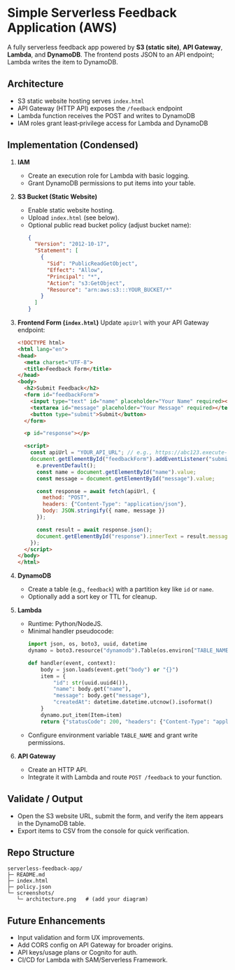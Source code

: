 # Simple Serverless Feedback Application (AWS)

A fully serverless feedback app powered by **S3 (static site)**, **API Gateway**, **Lambda**, and **DynamoDB**. The frontend posts JSON to an API endpoint; Lambda writes the item to DynamoDB.

## Architecture
- S3 static website hosting serves `index.html`
- API Gateway (HTTP API) exposes the `/feedback` endpoint
- Lambda function receives the POST and writes to DynamoDB
- IAM roles grant least‑privilege access for Lambda and DynamoDB

## Implementation (Condensed)
1. **IAM**
   - Create an execution role for Lambda with basic logging.
   - Grant DynamoDB permissions to put items into your table.

2. **S3 Bucket (Static Website)**
   - Enable static website hosting.
   - Upload `index.html` (see below).
   - Optional public read bucket policy (adjust bucket name):
     ```json
     {
       "Version": "2012-10-17",
       "Statement": [
         {
           "Sid": "PublicReadGetObject",
           "Effect": "Allow",
           "Principal": "*",
           "Action": "s3:GetObject",
           "Resource": "arn:aws:s3:::YOUR_BUCKET/*"
         }
       ]
     }
     ```

3. **Frontend Form (`index.html`)**
   Update `apiUrl` with your API Gateway endpoint:
   ```html
   <!DOCTYPE html>
   <html lang="en">
   <head>
     <meta charset="UTF-8">
     <title>Feedback Form</title>
   </head>
   <body>
     <h2>Submit Feedback</h2>
     <form id="feedbackForm">
       <input type="text" id="name" placeholder="Your Name" required><br><br>
       <textarea id="message" placeholder="Your Message" required></textarea><br><br>
       <button type="submit">Submit</button>
     </form>

     <p id="response"></p>

     <script>
       const apiUrl = "YOUR_API_URL"; // e.g., https://abc123.execute-api.us-east-1.amazonaws.com/feedback
       document.getElementById("feedbackForm").addEventListener("submit", async (e) => {
         e.preventDefault();
         const name = document.getElementById("name").value;
         const message = document.getElementById("message").value;

         const response = await fetch(apiUrl, {
           method: "POST",
           headers: {"Content-Type": "application/json"},
           body: JSON.stringify({ name, message })
         });

         const result = await response.json();
         document.getElementById("response").innerText = result.message || "Submitted!";
       });
     </script>
   </body>
   </html>
   ```

4. **DynamoDB**
   - Create a table (e.g., `feedback`) with a partition key like `id` or `name`.
   - Optionally add a sort key or TTL for cleanup.

5. **Lambda**
   - Runtime: Python/NodeJS.
   - Minimal handler pseudocode:
     ```python
     import json, os, boto3, uuid, datetime
     dynamo = boto3.resource("dynamodb").Table(os.environ["TABLE_NAME"])

     def handler(event, context):
         body = json.loads(event.get("body") or "{}")
         item = {
             "id": str(uuid.uuid4()),
             "name": body.get("name"),
             "message": body.get("message"),
             "createdAt": datetime.datetime.utcnow().isoformat()
         }
         dynamo.put_item(Item=item)
         return {"statusCode": 200, "headers": {"Content-Type": "application/json"}, "body": json.dumps({"message": "Thanks for the feedback!"})}
     ```
   - Configure environment variable `TABLE_NAME` and grant write permissions.

6. **API Gateway**
   - Create an HTTP API.
   - Integrate it with Lambda and route `POST /feedback` to your function.

## Validate / Output
- Open the S3 website URL, submit the form, and verify the item appears in the DynamoDB table.
- Export items to CSV from the console for quick verification.

## Repo Structure
```
serverless-feedback-app/
├─ README.md
├─ index.html
├─ policy.json
└─ screenshots/
   └─ architecture.png   # (add your diagram)
```

## Future Enhancements
- Input validation and form UX improvements.
- Add CORS config on API Gateway for broader origins.
- API keys/usage plans or Cognito for auth.
- CI/CD for Lambda with SAM/Serverless Framework.
